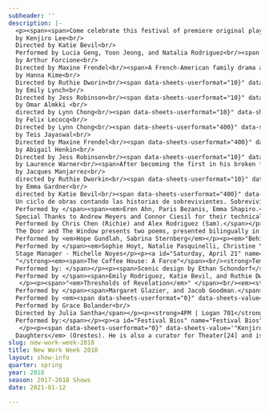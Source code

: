```yaml
---
subheader: ''
description: |-
  <p><span><span>Come celebrate this festival of premiere original play readings, staged adaptations, and the final products of TAPS Bachelor’s theses, representing the culmination of four years theatrical training in the College. All pieces are both student-written and student-directed. You can attend just one show, or purchase a Festival Pass to attend all events!</span></span></p> <p><em><strong>Jump to each section using the following links:</strong></em></p> <p><em><strong><span><span><a href="#Thursday, April 12">Thursday, April 12</a><br/><a href="#Friday, April 13">Friday, April 13</a></span></span><br/><a href="#Saturday, April 14">Saturday, April 14</a></strong></em></p><p><a href="#Friday, April 20">Friday, April 20</a><br/><a href="#Saturday, April 21">Saturday, April 21</a><br/><a href="#Sunday, April 22">Sunday, April 22</a></p><p><a href="#Festival Bios">Read the Festival Bios</a></p><p> </p><p><a id="Thursday, April 12" name="Thursday, April 12"><img alt="" src="https://wslamp70.s3.amazonaws.com/arts/s3fs-public/uploads2/UT/NWW18_THUR-100.jpg"/></a></p><p><strong>7PM | Logan 501</strong></p><p><em><strong>A Model Korean</strong></em><br/>
  by Kenjiro Lee<br/>
  Directed by Katie Bevil<br/>
  Performed by Lucia Geng, Yoon Jeong, and Natalia Rodriguez<br/><span data-sheets-userformat="10}" data-sheets-value='"Three students in a project group attempting to learn various topics about Korean culture uncover some uncomfortable truths about themselves and their heritage."}'>Three students in a project group attempting to learn various topics about Korean culture uncover some uncomfortable truths about themselves and their heritage.</span></p><p><strong>9PM | Logan 501</strong></p> <p><em><strong>Mango and the B</strong></em><br/>
  by Arthur Forcione<br/>
  Directed by Maxine Frendel<br/><span>A French-American family drama about two siblings—LUKE and MARGO—coming home for the holidays to their toxic parents ANNE-MARIE and JULES. When the maid VIRGINIA uncovers LUKE’s twisted fetish for his mentally ill sister, familial tensions that have been bubbling for years come to a head and push the children into adulthood.</span></p><p><a id="Friday, April 13" name="Friday, April 13"><strong><img alt="" src="https://wslamp70.s3.amazonaws.com/arts/s3fs-public/uploads2/UT/NWW18_FRI-100.jpg"/></strong></a></p><p><strong>7PM | Logan 501</strong></p><p><em><strong>Going Up</strong></em><br/>
  by Hanna Kime<br/>
  Directed by Ruthie Dworin<br/><span data-sheets-userformat="10}" data-sheets-value='"To avoid answering a phone call that will confirm her sister’s death, Amy, 24, spends an afternoon lying to strangers she meets on a hotel elevator. But then, just as someone catches onto her act, the power goes out, and the two are stuck together until it comes back on."}'>To avoid answering a phone call that will confirm her sister’s death, Amy, 24, spends an afternoon lying to strangers she meets on a hotel elevator. But then, just as someone catches onto her act, the power goes out, and the two are stuck together until it comes back on.</span></p> <p><em><strong><span>La Maja Desnuda</span></strong></em><br/>
  by Emily Lynch<br/>
  Directed by Jess Robinson<br/><span data-sheets-userformat="10}" data-sheets-value='"Two best friends spend their afternoon in a nursing home discussing puzzles, the elderly, and nothing else! Everything is fine between them!"}'>Two best friends spend their afternoon in a nursing home discussing puzzles, the elderly, and nothing else! Everything is fine between them!</span></p><p><em><strong>With Friends Like These</strong></em><br/>
  by Omar Almkki <br/>
  directed by Lynn Chong<br/><span data-sheets-userformat="10}" data-sheets-value='"These are the first three scenes of a full-length play about three friends whose lives change, some for the better, some for the worse, when one of their sisters comes to live with them due to her parents being away."}'>These are the first three scenes of a full-length play about three friends whose lives change, some for the better, some for the worse, when one of their sisters comes to live with them due to her parents being away.</span></p><p> </p><p><a id="Saturday, April 14" name="Saturday, April 14"><strong><img alt="" src="https://wslamp70.s3.amazonaws.com/arts/s3fs-public/uploads2/UT/NWW18_SAT-100.jpg"/></strong></a></p><p><strong>7PM | Logan 501</strong><br/><em><strong>The First Day</strong></em><br/>
  by Felix Lecocq<br/>
  Directed by Lynn Chong<br/><span data-sheets-userformat="400}" data-sheets-value='"The First Day is a horror-comedy play that follows the conversation between two employees in the storeroom at the back of a Chicago café. One employee is naively disappointed by their first day working a customer service job. The other employee is jaded and sarcastic. Both employees must use their skills and experience to prepare for the zombie apocalypse."}'>The First Day is a horror-comedy play that follows the conversation between two employees in the storeroom at the back of a Chicago café. One employee is naively disappointed by their first day working a customer service job. The other employee is jaded and sarcastic. Both employees must use their skills and experience to prepare for the zombie apocalypse.</span></p><p><em><strong>Quack! </strong></em><br/>
  by Teis Jayaswal<br/>
  Directed by Maxine Frendel<br/><span data-sheets-userformat="400}" data-sheets-value='"is an absurdist comedy set in a small town where a mammoth-sized rubber duck suddenly appears. A man dies and a baffled, “patriotic” sheriff starts investigating. Following the events are Peter, an arrogant banker, Eve, a compassionate teacher, and Anthea, a mystic stranger. As the play unfolds, bodies disappear, unyielding atheists find God, and grimy motels get five-star ratings."}'>An absurdist comedy set in a small town where a mammoth-sized rubber duck suddenly appears. A man dies and a baffled, “patriotic” sheriff starts investigating. Following the events are Peter, an arrogant banker, Eve, a compassionate teacher, and Anthea, a mystic stranger. As the play unfolds, bodies disappear, unyielding atheists find God, and grimy motels get five-star ratings.</span></p><p><em><strong>Property Damage</strong></em><br/>
  by Abigail Henkin<br/>
  Directed by Jess Robinson<br/><span data-sheets-userformat="10}" data-sheets-value='"Georgiana is a brilliant teen hacker living in a matrix-like simulation. Everyone knows that this world isn’t real; in fact, there is an entire population of simulated AIs who live and function identically to “real” people. Georgiana is now on trial for erasing these sims, of whom her boyfriend (who she regularly recodes) is the only surviving member."}'>Georgiana is a brilliant teen hacker living in a matrix-like simulation. Everyone knows that this world isn’t real; in fact, there is an entire population of simulated AIs who live and function identically to “real” people. Georgiana is now on trial for erasing these sims, of whom her boyfriend (who she regularly recodes) is the only surviving member.</span></p><p><strong>9PM | Logan 501</strong></p><p><em><strong>Admisssion</strong></em><br/>
  by Laurence Warner<br/><span>After becoming the first in his broken family to graduate from university, small-town Jamie is flown out to Hillcrest Manor, the desert estate of an Omani businessman, with a single task in hand: to get his son into Cambridge. </span>*Showcase of work-in-progress screenplay.</p> <p><em><strong>Up the Riverbank</strong></em><br/>
  by Jacques Manjarrez<br/>
  directed by Ruthie Dworkin<br/><span data-sheets-userformat="10}" data-sheets-value='"Having long since abandoned her tedious sub-urban living, an alcoholic woman reminisces on her time as an mother and wife."}'>Having long since abandoned her tedious sub-urban living, an alcoholic woman reminisces on her time as an mother and wife.</span></p><p><em><strong>CitrusFruit</strong></em><br/>
  by Emma Gardner<br/>
  directed by Katie Bevil<br/><span data-sheets-userformat="400}" data-sheets-value='"In this sitcom-y short play, three roommates circuitously discuss their love lives, the meaning of various foods, and ultimately how to remove the rats from their apartment. Protagonist Mel is determined to use her relationships as creative fodder, much to the frustration of her roommates Katie and Sonya who are each trying to understand themselves in the city of L.A."}'>In this sitcom-y short play, three roommates circuitously discuss their love lives, the meaning of various foods, and ultimately how to remove the rats from their apartment. Protagonist Mel is determined to use her relationships as creative fodder, much to the frustration of her roommates Katie and Sonya who are each trying to understand themselves in the city of L.A.</span></p><p><strong>7:30PM | Theater West</strong></p> <p><em><strong>"</strong>Cuentos De Sobrevivencia"</em><br/><strong>Christian Castro </strong><em>(B.A. Project)</em><br/>
  Un ciclo de obras contando las historias de sobrevivientes. Sobrevivientes que son queer, y que existen dentro de un contexto latinoamericano. La obra es una forma de resistencia, contra barreras, odio y, la idea que no merecemos amor. Con amor y esperanza podemos cambiar este mundo que quiere atenuar nuestra luz. Todos podemos volar.</p> <p> Performed by :</p><p>Staff</p><p><a id="Friday, April 20" name="Friday, April 20"><img alt="" src="https://wslamp70.s3.amazonaws.com/arts/s3fs-public/uploads2/UT/NWW18_THUR%20copy-100.jpg"/></a></p><p><strong>7PM | Logan 701</strong><br/><em><span>"Beyond It Is Another Dimension"</span><br/><strong>Margaret Lazarovitz </strong>(B.A. Project)</em><br/><span>This project explores the intersection of man and machine--what happens when thoughts and senses are computer controlled? The script of a beloved sci-fi television show is run through a Markov chain to create a new, unique script that removes the element of narrative but retains the rich, familiar imagery of life on Earth. All lighting cues are triggered by keywords algorithmically selected from this new script, which the actors will recite in real time as this script is generated.<br/>
  Performed by </span><span><em>Eren Ahn, Paris Bezanis, Emma Shapiro.</em><br/>
  Special Thanks to Andrew Meyers and Connor Ciesil for their technical guidance, Avi Sheehan for their lighting expertise and Annie Dorsen for her mentorship in algorithmic theatre.</span></p><p><strong>9PM | Logan 501</strong><br/><em><span data-sheets-userformat="0}" data-sheets-value='"The Next Steps"}'>"The Next Steps"</span><br/><strong>Chris Chen</strong> (B.A. Project)</em><br/><span data-sheets-userformat="0}" data-sheets-value='"As Richie and Sam begin to prepare for the next stages of their lives, cultural and personal differences prevent them from seeing eye to eye. An examination of the relationship many first and second generation Asian Americans have with the fine arts."}'>As Richie and Sam begin to prepare for the next stages of their lives, cultural and personal differences prevent them from seeing eye to eye. An examination of the relationship many first and second generation Asian Americans have with the fine arts.<br/>
  Performed by Chris Chen (Richie) and Alex Rodriguez (Sam).</span></p> <p><em>"The Door and The Window"</em><br/><em><strong>Maggie Strahan </strong></em> <em>(B.A. Project)</em><br/>
  The Door and The Window presents two poems, presented bilingually in English and American Sign Language, and explores the metaphors of communication barriers in deaf and hearing cultures.<br/>
  Performed by <em>Hope Gundlah, Sabrina Sternberg</em></p><p><em>"Behind Closed Doors: True Stories of Mental Illness"</em><br/><strong>Brandon McCallister</strong> (B.A. Project)<br/><span data-sheets-userformat="0}" data-sheets-value='"This play retells the stories of interviews conducted with students around campus about their experiences with mental health and illness. These individuals stories and experiences are retold through this performance."}'>This play retells the stories of interviews conducted with students around campus about their experiences with mental health and illness. These individuals stories and experiences are retold through this performance.<br/>
  Performed by </span><em>Sophie Hoyt, Natalie Pasquinelli, Christine Yan, and Jacob Goodman</em><br/>
  Stage Manager - Michelle Noyes</p><p><a id="Saturday, April 21" name="Saturday, April 21"><img alt="" src="https://wslamp70.s3.amazonaws.com/arts/s3fs-public/uploads2/UT/NWW18_FRI%20copy-100.jpg"/></a></p><p><strong>7PM | Logan 501<br/>
  "</strong><em><span>The Coffee House: A Farce"</span><br/><strong>Tempest Wisdom</strong></em> <em>(B.A. Project)</em><br/><span>Rumors spread almost as fast as cash changes hands in this morally and literally bankrupt Commedia dell'Arte adaptation of Carlo Goldoni's 1750 play La Bottega del Caffè.<br/>
  Performed by: </span></p><p><span>Scenic design by Ethan Schondorf</span><br/><span>Special thanks to Ada Palmer and Hannah Zinky!</span></p><p><strong>9PM | Logan 501</strong><br/><em><span>"Nothing Gets Shared At Pool Parties"</span></em><br/><em><strong>Megan Philippi </strong></em> <em>(B.A. Project)</em><br/><span data-sheets-userformat="0}" data-sheets-value="&quot;Why do we tell stories from our lives differently in different moments? Why do we change details or leave things out? Nothing Gets Shared At Pool Parties is a devised exploration of the stories we don't quite tell and what it means to try to share more of ourselves. &quot;}">Why do we tell stories from our lives differently in different moments? Why do we change details or leave things out? Nothing Gets Shared At Pool Parties is a devised exploration of the stories we don't quite tell and what it means to try to share more of ourselves.<br/>
  Performed by </span><span>Emily Rodriguez, Katie Bevil, and Ruthie Dworin.</span><br/>
   </p><p><span>"<em>Thresholds of Revelation</em>" </span><br/><em><strong>Emma Maltby</strong></em> <em>(B.A. Project)</em><br/><span data-sheets-userformat="0}" data-sheets-value='"The hysterical woman is no stranger to Twentieth Century American Drama. With this piece we are exploring how the hysterical woman breaks free from the structures of domesticity and enters the world of the political at the end of the Cold War. "}'>The hysterical woman is no stranger to Twentieth Century American Drama. With this piece we are exploring how the hysterical woman breaks free from the structures of domesticity and enters the world of the political at the end of the Cold War.<br/>
  Performed by </span><span>Margaret Glazier, and Jacob Goodman.</span></p><p><a id="Sunday, April 22" name="Sunday, April 22"><img alt="" src="https://wslamp70.s3.amazonaws.com/arts/s3fs-public/uploads2/UT/NWW18_SAT%20copy-100.jpg"/></a></p><p><strong>2PM | Logan 501</strong><br/><em>"Madness"<br/><strong>Avi Sheehan </strong></em> <em>(B.A. Project)</em><br/><span>This performance integrates Maghribi Arabic and English interpretations of a poem by Malika al-Asimi, "The Rabid Poem" or al-Qasida al-Mas’ura. It is intentionally in multiple languages to explore the ways that we understand and interpret both language and movement.</span><br/>
  Performed by <em><span data-sheets-userformat="0}" data-sheets-value='"Avi Sheehan, Maggie Strahan"}'>Avi Sheehan, Maggie Strahan</span></em></p><p><strong>4PM | Logan 501</strong><br/><em><span data-sheets-userformat="0}" data-sheets-value='"So Many Seagulls"}'>"So Many Seagulls"</span></em><br/><em><strong>Grace Bolander </strong>(B.A. Project)</em><br/><span data-sheets-userformat="0}" data-sheets-value="&quot;A compilation of text from different characters in Anton Chekhov's The Seagull, this solo performance is an exploration of love, hate, and every seagull in between. Performer Grace Bolander will jump from character to character, challenging her versatility as a performer and inviting the audience to see the famously volatile relationships in Chekhov's classic text in a new light.&quot;}">A compilation of text from different characters in Anton Chekhov's The Seagull, this solo performance is an exploration of love, hate, and every seagull in between. Performer Grace Bolander will jump from character to character, challenging her versatility as a performer and inviting the audience to see the famously volatile relationships in Chekhov's classic text in a new light.<br/>
  Performed by Grace Bolander<br/>
  Directed by Julia Santha</span></p><p><strong>4PM | Logan 701</strong><br/><em><span data-sheets-userformat="0}" data-sheets-value='"How to Be a Man 101"}'>"How to Be a Man 101"</span></em><br/><em><strong>Josh Hart</strong></em> <em>(B.A. Project)</em><br/><span data-sheets-userformat="0}" data-sheets-value='"How to Be a Man 101 is about the struggles of a young trans man to conform to the expectations put on him by media and the misconceptions that society holds about trans people."}'>How to Be a Man 101 is about the struggles of a young trans man to conform to the expectations put on him by media and the misconceptions that society holds about trans people.<br/>
  Performed by:</span></p><p><a id="Festival Bios" name="Festival Bios"><img alt="" src="https://wslamp70.s3.amazonaws.com/arts/s3fs-public/uploads2/UT/NWW18_BIO%20copy%202.png"/></a><br/>
   </p><p><span data-sheets-userformat="0}" data-sheets-value='"Kenjiro Lee (Writer, A Model Korean) is a second year Political Science major. He has previously performed with UT in Peter and the Starcatcher (Alf). He is heavily involved in the performance group Iris as a board member and has worked on The Bartender Scene (writer, performer), Story Time (writer, director, performer in \"Peach Boy\"), and For Colored Girls (sound designer). Kenjiro would like to thank the KSO for initially commissioning this script and Katie Bevil for helping bring it to life after peer-reviewing it during the writing process."}'><strong>Kenjiro Lee</strong> (Writer, <em>A Model Korean</em>) is a second year Political Science major. He has previously performed with UT in <em>Peter and the Starcatcher</em> (Alf). He is heavily involved in the performance group Iris as a board member and has worked on <em>The Bartender Scene</em> (Writer, Performer),<em> Story Time</em> (Writer, Director, Performer in "Peach Boy"), and <em>For Colored Girls</em> (Sound Designer). Kenjiro would like to thank the KSO for initially commissioning this script and Katie Bevil for helping bring it to life after peer-reviewing it during the writing process.</span></p> <p><span data-sheets-userformat="0}" data-sheets-value='"Katie Bevil is a second-year TAPS and French double-major. UT credits include Iphigenia and Other Daughters (Chrysothemis), She Kills Monsters (assistant set), As You Like It (Orlando), and Eurydice (Orpheus). Katie also serves on the 2018 UT Committee."}'><strong>Katie Bevil</strong> (Director, <em>A Model Korean</em>, <em>Citrus Fruit</em>) is a second-year TAPS and French double-major. UT credits include Iphigenia and Other Daughters (Chrysothemis), She Kills Monsters (assistant set), As You Like It (Orlando), and Eurydice (Orpheus). Katie also serves on the 2018 UT Committee.</span></p><p><span data-sheets-userformat="0}" data-sheets-value='"Arthur Forcione (Writer, Mango and the B) is a third year Economics and TAPS major. He is a first time writer from New York City. "}'><strong>Arthur Forcione</strong> (Writer, <em>Mango and the B</em>) is a third year Economics and TAPS major. He is a first time writer from New York City. </span></p> <p><strong>Maxine Frendel</strong> (Director, <em>Mango and the B</em>, <em>Quack!</em>) is a student in the college.</p><p><span data-sheets-userformat="0}" data-sheets-value='"Hanna Kime (playwright, “Going Up”) is a fourth year English Major concentrating in Creative Writing. Her full-length play, Put to Bed, has been read twice with Sideshow Theater Company at Victory Gardens. She is currently working as the Literary Intern at First Floor Theater Company, and has in the past worked in New Work Development with The House Theatre of Chicago. She has written and directed for New Work Week for the last two years, and is excited to take part again."}'><strong>Hanna Kime</strong> (Writer, <em>Going Up</em>) is a fourth year English major concentrating in Creative Writing. Her full-length play, <em>Put to Bed</em>, has been read twice with Sideshow Theater Company at Victory Gardens. She is currently working as the Literary Intern at First Floor Theater Company, and has in the past worked in New Work Development with The House Theatre of Chicago. She has written and directed for New Work Week for the last two years, and is excited to take part again.</span></p><p><span data-sheets-userformat="0}" data-sheets-value='"Ruthie Dworin (Director, \"Going Up,\" \"Up the Riverbank\") is a first year who is thinking about majoring in Linguistics and TAPS. She has previously worked on Julius Caesar with the Classical Entertainment Society (Assistant Director) and Eurydice with University Theater (Little Stone). She is currently working on Animals Out of Paper (Assistant Director)."}'><strong>Ruthie Dworin</strong> (Director, <em>Going Up</em>, <em>Up the Riverbank</em>) is a first year who is thinking about majoring in Linguistics and TAPS. She has previously worked on <em>Julius Caesar</em> with the Classical Entertainment Society (Assistant Director) and <em>Eurydice</em> with University Theater (Little Stone). She is currently working on <em>Animals Out of Paper</em> (Assistant Director).</span></p><p><span data-sheets-userformat="0}" data-sheets-value='"Emily Lynch (Writer, La Maja Desnuda) is a second year studying English and Political Science. She has recently worked on Much Ado About Nothing (Props Designer), Matt and Ben (Matt), and As You Like It (Director). She also serves as treasurer of UT Committee. "}'><strong>Emily Lynch</strong> (Writer, <em>La Maja Desnuda</em>) is a second year studying English and Political Science. She has recently worked on <em>Much Ado About Nothing</em> (Props Designer), <em>Matt and Ben</em> (Matt), and <em>As You Like It</em> (Director). She also serves as treasurer of UT Committee. </span></p><p><span data-sheets-userformat="0}" data-sheets-value='"Jess Robinson (Director, La Maja Desnuda and Property Damage) is a second year Public Policy and Political Science major. She has previously worked on Antigonick (SM), Julius Caesar (SM), Geography of a Horse Dreamer (ASM), and the Merchant of Venice (ASM). "}'><strong>Jess Robinson</strong> (Director, <em>La Maja Desnuda</em>, <em>Property Damage</em>) is a second year Public Policy and Political Science major. She has previously worked on <em>Antigonick</em> (SM), <em>Julius Caesar</em> (SM), <em>Geography of a Horse Dreamer</em> (ASM), and <em>the Merchant of Venice</em> (ASM). </span></p><p><span data-sheets-userformat="0}" data-sheets-value="&quot;Omar Almakki (Writer, With Friends Like These) is a first year TAPS and Biology Major, who has previously worked on Theater24 Fall Quarter (Writer) and Love's Labours Lost the Musical (Dumaine) with UT and Cinderella (Father) with University Ballet. He is excited to be working on his first New Work Week and hopes for the opportunity to do more over the next few years in the College.&quot;}"><strong>Omar Almakki</strong> (Writer, <em>With Friends Like These</em>) is a first year TAPS and Biology major, who has previously worked on Theater[24] fall quarter (Writer), <em>Love's Labour's Lost: The Musical</em> (Dumaine) with UT, and <em>Cinderella</em> (Father) with University Ballet. He is excited to be working on his first New Work Week and hopes for the opportunity to do more over the next few years in the College.</span></p> <p><span data-sheets-userformat="0}" data-sheets-value=" The Misanthrope (Eliante), Love's Labour's Lost (Katherine), and Peter and the Starcatcher (Prop Designer). She is also a current member of the UT Committee. &quot;}"><strong>Lynn Chong</strong> (Director, <em>With Friends Like These</em>) is a first year planning to major in Anthropology and TAPS. She has previously worked on Exquisite Pressure: <em>The Misanthrope</em> (Eliante), <em>Love's Labour's Lost</em> (Katherine), and <em>Peter and the Starcatcher</em> (Prop Designer). She is also a current member of the UT Committee. </span></p><p><span data-sheets-userformat="0}" data-sheets-value=' lpwarner.com"}'><strong>Laurence Warner</strong> (<em>Admission</em>) moved to Chicago on a Fulbright Scholarship from London, where a year spent pursuing acting was funded by a day-job as a private tutor. The long Tube journeys between plush residencies spent reading Philip Marlowe mysteries may have provided the spark to this story, which he hopes to develop as a screenplay. For more on Laurence's creative work: lpwarner.com</span></p><p><span data-sheets-userformat="0}" data-sheets-value="&quot;Jacques Manjarrez (writer, Up the Riverbank) is a first year Physics and Cinema and Media Studies major. He has previously worked as a writer for Fire Escape films (Johnny Entropy, They Tell Me I'm a Painter), Maroon TV (Jeruchicago), and STAGE labs (Bend, Fold, Break). He is very excited to showcase his work with UT and does not usually write in the third person. &quot;}"><strong>Jacques Manjarrez</strong> (Writer, <em>Up the Riverbank</em>) is a first year Physics and Cinema and Media Studies major. He has previously worked as a writer for Fire Escape Films (<em>Johnny Entropy</em>, <em>They Tell Me I'm a Painter</em>), Maroon TV (<em>Jeruchicago</em>), and STAGE labs (<em>Bend, Fold, Break</em>). He is very excited to showcase his work with UT and does not usually write in the third person. </span></p><p><span data-sheets-userformat="0}" data-sheets-value="&quot;Emma Gardner (Writer, Citrus Fruit) is a fourth-year English and Political Science major. She has done Theater 24 a coupla times but other than that enjoys enjoying the hard work of others in the UChi theatre scene. Her proudest role to date is the one she's currently playing. &quot;}"><strong>Emma Gardner</strong> (Writer, <em>Citrus Fruit</em>) is a fourth year English and Political Science major. She has done Theater[24] a coupla times but other than that enjoys enjoying the hard work of others in the UChi theatre scene. Her proudest role to date is the one she's currently playing. </span></p> <p><span data-sheets-userformat="0}" data-sheets-value="&quot;Felix Lecocq (Writer, The First Day) is a second year English Language/Literature major.  He has previously worked on Love's Labour's Lost (Sound Designer), Mr Burns a post-electric play (Assistant Sound Designer), and Iphigenia and Other \nDaughters (Orestes).  He is also a curator for Theater[24] and is co-president of The Underground Collective.&quot;}"><strong>Felix Lecocq</strong> (Writer, <em>The First Day</em>) is a second year English Language/Literature major. He has previously worked on <em>Love's Labour's Lost</em> (Sound Designer), <em>Mr. Burns, a post-electric play</em> (Assistant Sound Designer), and <em>Iphigenia and Other<br/>
  Daughters</em> (Orestes). He is also a curator for Theater[24] and is co-president of The Underground Collective.</span></p><p><span data-sheets-userformat="0}" data-sheets-value='"Teis Jayaswal (Writer, Quack!) is a first year Cinema and Media Studies major. This is his first experience with University Theater. Previously, he has written for the New Works Festival at his high school, acted in both school and community theater productions, and also directed several one-acts. Teis also loves improv and stand-up comedy and is well-known at home among his peers for his own comedy venue called Comedy Copper which he runs out of his dilapidated garage. He is excited to be getting back into theater and performance arts after taking a break to settle into college. "}'><strong>Teis Jayaswal</strong> (Writer, <em>Quack!</em>) is a first year Cinema and Media Studies major. This is his first experience with University Theater. Previously, he has written for the New Works Festival at his high school, acted in both school and community theater productions, and also directed several one-acts. Teis also loves improv and stand-up comedy and is well-known at home among his peers for his own comedy venue called Comedy Copper which he runs out of his dilapidated garage. He is excited to be getting back into theater and performance arts after taking a break to settle into college. </span></p><p><span data-sheets-userformat="0}" data-sheets-value='"Abigail Henkin (writer, Property Damage) is a first year TAPS major. She has previously worked on The Rope (actor) and Theater24 (writer). "}'><strong>Abigail Henkin</strong> (Writer, <em>Property Damage</em>) is a first year TAPS major. She has previously worked on <em>The Rope</em> (actor) and Theater[24] (Writer). </span></p><p><strong>Christian Castro Romero</strong> (<em>Cuentos De Sobrevivencia</em>) is a student in the college.</p><p><span data-sheets-userformat="0}" data-sheets-value="&quot;Margaret Lazarovits is a fourth year Physics major and Theatre and Performance Studies minor. Previous University Theatre credits include God of Carnage (Annette), West Side Story (Consuela), Miss Julie (Asst. Director) and Macbeth (Asst. Director). She also is a founding and current company member of On the Verge, a summer theatre repertory company featuring female, minority and LGBTQ+ narratives. On the Verge credits include Caylee's First Big Show!!! (Director, Stage Manager) and Footprints at Laetoli (Asst. Director, Stage Manager).&quot;}"><strong>Margaret Lazarovits</strong> (</span><em>Beyond It Is Another Dimension</em>)<span data-sheets-userformat="0}" data-sheets-value="&quot;Margaret Lazarovits is a fourth year Physics major and Theatre and Performance Studies minor. Previous University Theatre credits include God of Carnage (Annette), West Side Story (Consuela), Miss Julie (Asst. Director) and Macbeth (Asst. Director). She also is a founding and current company member of On the Verge, a summer theatre repertory company featuring female, minority and LGBTQ+ narratives. On the Verge credits include Caylee's First Big Show!!! (Director, Stage Manager) and Footprints at Laetoli (Asst. Director, Stage Manager).&quot;}"> is a fourth year Physics major and Theatre and Performance Studies minor. Previous University Theatre credits include <em>God of Carnage</em> (Annette), <em>West Side Story</em> (Consuela), <em>Miss Julie</em> (Asst. Director) and <em>Macbeth</em> (Asst. Director). She also is a founding and current company member of On the Verge, a summer theatre repertory company featuring female, minority and LGBTQ+ narratives. On the Verge credits include <em>Caylee's First Big Show!!!</em> (Director, Stage Manager) and <em>Footprints at Laetoli</em> (Asst. Director, Stage Manager).</span></p><p><span data-sheets-userformat="0}" data-sheets-value="&quot;Margaret Lazarovits is a fourth year Physics major and Theatre and Performance Studies minor. Previous University Theatre credits include God of Carnage (Annette), West Side Story (Consuela), Miss Julie (Asst. Director) and Macbeth (Asst. Director). She also is a founding and current company member of On the Verge, a summer theatre repertory company featuring female, minority and LGBTQ+ narratives. On the Verge credits include Caylee's First Big Show!!! (Director, Stage Manager) and Footprints at Laetoli (Asst. Director, Stage Manager).&quot;}"><strong>Chris Chen</strong> is a student in the college.</span></p> <p><span data-sheets-userformat="0}" data-sheets-value='"Tempest Wisdom is a fourth year in the college."}'><strong>Tempest Wisdom</strong> (<em>The Coffee House: A Farce</em>) is a fourth year in the college.</span></p><p><strong>Cori Mayer</strong> (<em>Pathological Object</em>) <span>is a student in the college.</span></p><p><strong>Maggie Strahan</strong> (<em>The Door and the Window</em>) <span>is a student in the college.</span></p><p><strong>Brandon McCallister</strong> (Behind Closed Doors: True Stories of Mental Illness) <span>is a student in the college.</span></p><p><strong>Megan Philippi</strong> <span>is a student in the college.</span></p><p><strong>Avi Sheehan</strong> (<em>Madness</em>) <span>is a student in the college.</span></p><p><strong>Emma Maltby</strong> <span>is a student in the college.</span></p><p><strong>Grace Bolander</strong> <span>is a student in the college.</span></p><p><strong>Josh Hart</strong> <span>is a student in the college.</span></p>
slug: new-work-week-2018
title: New Work Week 2018
layout: show-info
quarter: spring
year: 2018
season: 2017-2018 Shows
date: 2021-01-12

---
```

